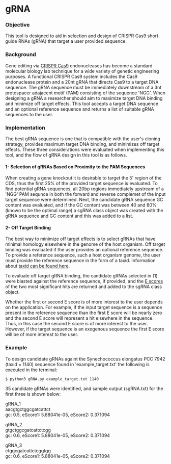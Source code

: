 # gRNA

### Objective
This tool is designed to aid in selection and design of CRISPR Cas9 short guide RNAs (gRNA) that target a user provided sequence. 

### Background
Gene editing via [CRISPR Cas9](https://en.wikipedia.org/wiki/CRISPR#Cas9 "CRISPR") endonucleases has become a standard molecular biology lab technique for a wide variety of genetic engineering purposes.  A functional CRISPR Cas9 system includes the Cas9 endonuclease protein and a 20nt gRNA that directs Cas9 to a target DNA sequence.  The gRNA sequence must be immediately downstream of a 3nt protospacer adajacent motif (PAM) consisting of the sequence 'NGG'.  When designing a gRNA a researcher should aim to maximize target DNA binding and minimize off target effects.  This tool accepts a target DNA sequence and an optional reference sequence and returns a list of suitable gRNA sequences to the user.  

### Implementation
The best gRNA sequence is one that is compatible with the user's cloning strategy, provides maximum target DNA binding, and minimizes off target effects.  These three considerations were evaluated when implementing this tool, and the flow of gRNA design in this tool is as follows.

#### 1- Selection of gRNAs Based on Proximity to the PAM Sequences
When creating a gene knockout it is desirable to target the 5' region of the CDS, thus the first 25% of the provided target sequence is evaluated.  To find potential gRNA sequences, all 20bp regions immediately upstream of a 'NGG' PAM sequnce in both the forward and reverse complemet of the input target sequence were determined.  Next, the candidate gRNA sequence GC content was evaluated, and if the GC content was between 40 and 80% (known to be the optimal range) a sgRNA class object was created with the gRNA sequence and GC content and this was added to a list.

#### 2- Off Target Binding
The best way to minimize off target effects is to select gRNAs that have minimal homology elsewhere in the genome of the host organism.  Off target binding was evaluated if the user provides an optional reference sequence.  To provide a reference sequence, such a host organism genome, the user must provide the reference sequence in the form of a taxid.  Information about [taxid can be found here](https://www.ncbi.nlm.nih.gov/taxonomy "taxid").  

To evaluate off target gRNA binding, the candidate gRNAs selected in (1) were blasted against the reference sequence, if provided, and the [E scores](https://blast.ncbi.nlm.nih.gov/blast/Blast.cgi?CMD=Web&PAGE_TYPE=BlastDocs&DOC_TYPE=FAQ#expect) of the two most significant hits are returned and added to the sgRNA class object.  

Whether the first or second E score is of more interest to the user depends on the application.  For example, if the input target sequence is a sequence present in the reference sequence than the first E score will be nearly zero and the second E score will represent a hit elsewhere in the sequence.  Thus, in this case the second E score is of more interest to the user.  However, if the target sequence is an exogenous sequence the first E score will be of more interest to the user.

### Example
To design candidate gRNAs againt the Synechococcus elongatus PCC 7942 (taxid = 1140) sequence found in 'example_target.txt' the following is executed in the terminal:

```
$ python3 gRNA.py example_target.txt 1140
```
35 candidate gRNAs were identified, and sample output (sgRNA.txt) for the first three is shown below:

gRNA_1  
aacgtgctggcgatcattct  
gc: 0.5, eScore1: 5.88041e-05, eScore2: 0.371094  



gRNA_2  
gtgctggcgatcattctcgg  
gc: 0.6, eScore1: 5.88041e-05, eScore2: 0.371094  



gRNA_3  
ctggcgatcattctcggtgg  
gc: 0.6, eScore1: 5.88041e-05, eScore2: 0.371094  

